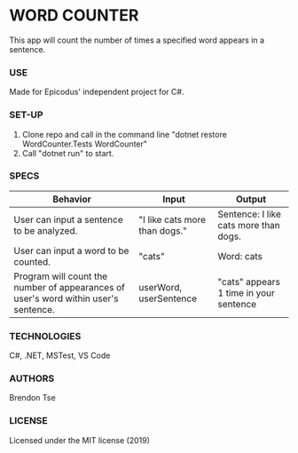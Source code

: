 # WORD COUNTER

This app will count the number of times a specified word appears in a sentence.

### USE

Made for Epicodus' independent project for C#. 

### SET-UP

1. Clone repo and call in the command line "dotnet restore WordCounter.Tests WordCounter" 
2. Call "dotnet run" to start.

### SPECS

| Behavior | Input | Output |
|-|-|-|
| User can input a sentence to be analyzed. | "I like cats more than dogs." | Sentence: I like cats more than dogs. |
| User can input a word to be counted. | "cats" | Word: cats |
| Program will count the number of appearances of user's word within user's sentence. | userWord, userSentence | "cats" appears 1 time in your sentence |


### TECHNOLOGIES

C#, .NET, MSTest, VS Code

### AUTHORS

Brendon Tse

### LICENSE

Licensed under the MIT license (2019)